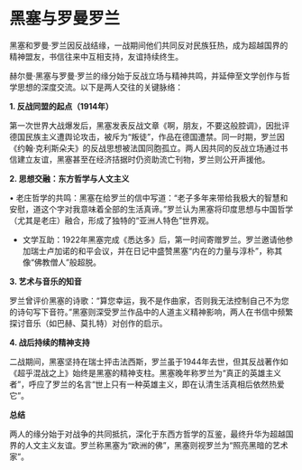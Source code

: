 # 黑塞与罗曼罗兰

黑塞和罗曼·罗兰因反战结缘，一战期间他们共同反对民族狂热，成为超越国界的精神盟友，书信往来中互相支持，友谊持续终生。

赫尔曼·黑塞与罗曼·罗兰的缘分始于反战立场与精神共鸣，并延伸至文学创作与哲学思想的深度交流。以下是两人交往的关键脉络：

**1. 反战同盟的起点（1914年）**

第一次世界大战爆发后，黑塞发表反战文章《啊，朋友，不要这般腔调》，因批评德国民族主义遭舆论攻击，被斥为“叛徒”，作品在德国遭禁。同一时期，罗兰因《约翰·克利斯朵夫》的反战思想被法国同胞孤立。两人因共同的反战立场通过书信建立友谊，黑塞甚至在经济拮据时仍资助流亡刊物，罗兰则公开声援他。

**2. 思想交融：东方哲学与人文主义**

• 老庄哲学的共鸣：黑塞在给罗兰的信中写道：“老子多年来带给我极大的智慧和安慰，道这个字对我意味着全部的生活真谛。”罗兰认为黑塞将印度思想与中国哲学（尤其是老庄）融合，形成了独特的“亚洲人特色”世界观。

- 文学互助：1922年黑塞完成《悉达多》后，第一时间寄赠罗兰。罗兰邀请他参加瑞士卢加诺的和平会议，并在日记中盛赞黑塞“内在的力量与淳朴”，称其像“佛教僧人”般超脱。

**3. 艺术与音乐的知音**

罗兰曾评价黑塞的诗歌：“算您幸运，我不是作曲家，否则我无法控制自己不为您的诗句写下音符。”黑塞则深受罗兰作品中的人道主义精神影响，两人在书信中频繁探讨音乐（如巴赫、莫扎特）对创作的启示。

**4. 战后持续的精神支持**

二战期间，黑塞坚持在瑞士抨击法西斯，罗兰虽于1944年去世，但其反战著作如《超乎混战之上》始终是黑塞的精神支柱。黑塞晚年称罗兰为“真正的英雄主义者”，呼应了罗兰的名言“世上只有一种英雄主义，即在认清生活真相后依然热爱它”。

**总结**

两人的缘分始于对战争的共同抵抗，深化于东西方哲学的互鉴，最终升华为超越国界的人文主义友谊。罗兰称黑塞为“欧洲的佛”，黑塞则视罗兰为“照亮黑暗的艺术家”。